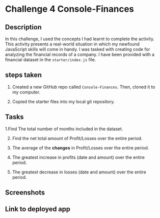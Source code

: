 # Challenge 4 Console-Finances

## Description

In this challenge, I used the concepts I had learnt to complete the activity. This activity presents a real-world situation in which my newfound JavaScript skills will come in handy. I was tasked with creating code for analyzing the financial records of a company. I have been provided with a financial dataset in the `starter/index.js` file.

## steps taken

1. Created a new GitHub repo called `Console-Finances`. Then, cloned it to my computer.

2. Copied the starter files into my local git repository.

## Tasks

1.Find The total number of months included in the dataset.

2. Find the net total amount of Profit/Losses over the entire period.

3. The average of the **changes** in Profit/Losses over the entire period.

4. The greatest increase in profits (date and amount) over the entire period.

5. The greatest decrease in losses (date and amount) over the entire period.

## Screenshots

## Link to deployed app
